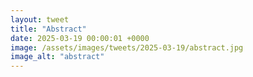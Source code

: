 ```yaml
---
layout: tweet
title: "Abstract"
date: 2025-03-19 00:00:01 +0000
image: /assets/images/tweets/2025-03-19/abstract.jpg
image_alt: "abstract"
---
```

